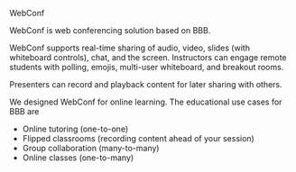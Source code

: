 WebConf

WebConf is web conferencing solution based on BBB.  

WebConf supports real-time sharing of audio, video, slides (with whiteboard controls), chat, and the screen.  Instructors can engage remote students with polling, emojis, multi-user whiteboard, and breakout rooms.  

Presenters can record and playback content for later sharing with others.

We designed WebConf for online learning.  The educational use cases for BBB are

  * Online tutoring (one-to-one)
  * Flipped classrooms (recording content ahead of your session)
  * Group collaboration (many-to-many)
  * Online classes (one-to-many)

